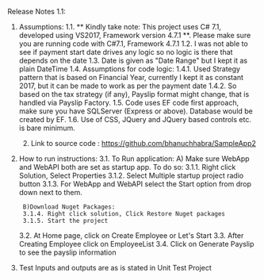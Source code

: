 Release Notes 1.1:

1. Assumptions:
	1.1. ** Kindly take note: This project uses C# 7.1, developed using VS2017, Framework version 4.7.1 **. Please make sure you are running code with C#7.1, Framework 4.7.1
	1.2. I was not able to see if payment start date drives any logic so no logic is there that depends on the date
	1.3. Date is given as "Date Range" but I kept it as plain DateTime
	1.4. Assumptions for code logic:
		1.4.1. Used Strategy pattern that is based on Financial Year, currently I kept it as constant 2017, but it can be made to work as per the payment date
		1.4.2. So based on the tax strategy (if any), Payslip format might change, that is handled via Payslip Factory.
	1.5. Code uses EF code first approach, make sure you have SQLServer (Express or above). Database would be created by EF.
	1.6. Use of CSS, JQuery and JQuery based controls etc. is bare minimum.

	2. Link to source code : https://github.com/bhanuchhabra/SampleApp2

3. How to run instructions:
	3.1. To Run application: 
		A) Make sure WebApp and WebAPI both are set as startup app. To do so: 
		3.1.1. Right click Solution, Select Properties
		3.1.2. Select Multiple startup project radio button
		3.1.3. For WebApp and WebAPI select the Start option from drop down next to them.
		
		B)Download Nuget Packages:
		3.1.4. Right click solution, Click Restore Nuget packages
		3.1.5. Start the project
	3.2. At Home page, click on Create Employee or Let's Start
	3.3. After Creating Employee click on EmployeeList
	3.4. Click on Generate Payslip to see the payslip information
	
4. Test Inputs and outputs are as is stated in Unit Test Project
